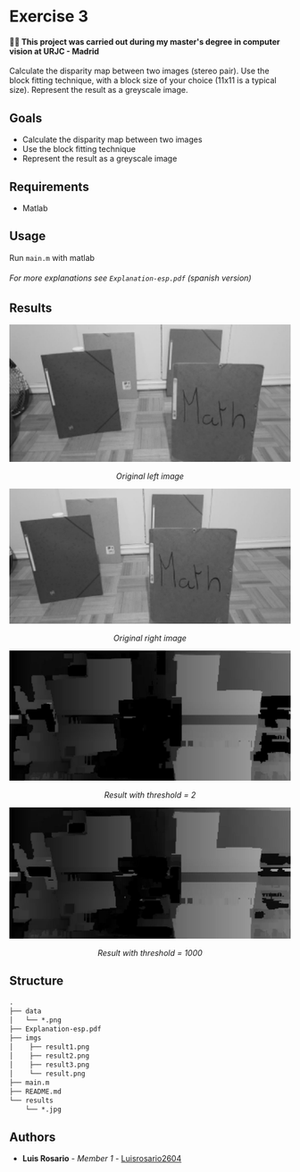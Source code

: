 # Exercise 3

#### 👨‍🎓 This project was carried out during my master's degree in computer vision at URJC - Madrid

Calculate the disparity map between two images (stereo pair).
Use the block fitting technique, with a block size of your choice (11x11 is a typical size).
Represent the result as a greyscale image.

## Goals

- Calculate the disparity map between two images
- Use the block fitting technique
- Represent the result as a greyscale image

## Requirements

* Matlab

## Usage

Run ```main.m``` with matlab

###### For more explanations see ```Explanation-esp.pdf``` (spanish version)

## Results

<p align="center">
  <img src="./imgs/result.png">
</p>
<p align="center">
  <i>Original left image</i>
</p>

<p align="center">
  <img src="./imgs/result1.png">
</p>
<p align="center">
  <i>Original right image</i>
</p>

<p align="center">
  <img src="./imgs/result2.png">
</p>
<p align="center">
  <i>Result with threshold = 2</i>
</p>

<p align="center">
  <img src="./imgs/result3.png">
</p>
<p align="center">
  <i>Result with threshold = 1000</i>
</p>

## Structure

    .
    ├── data
    │   └── *.png
    ├── Explanation-esp.pdf
    ├── imgs
    │    ├── result1.png
    │    ├── result2.png
    │    ├── result3.png
    │    └── result.png
    ├── main.m
    ├── README.md
    └── results
        └── *.jpg

## Authors

* **Luis Rosario** - *Member 1* - [Luisrosario2604](https://github.com/Luisrosario2604)
